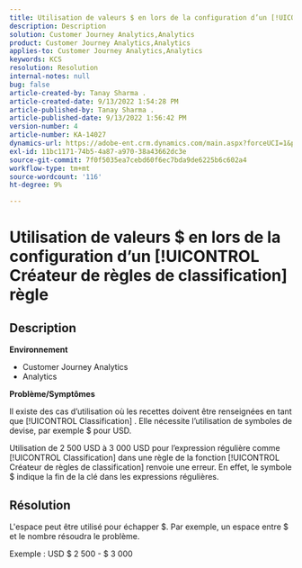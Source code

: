```yaml
---
title: Utilisation de valeurs $ en lors de la configuration d’un [!UICONTROL Créateur de règles de classification] règle
description: Description
solution: Customer Journey Analytics,Analytics
product: Customer Journey Analytics,Analytics
applies-to: Customer Journey Analytics,Analytics
keywords: KCS
resolution: Resolution
internal-notes: null
bug: false
article-created-by: Tanay Sharma .
article-created-date: 9/13/2022 1:54:28 PM
article-published-by: Tanay Sharma .
article-published-date: 9/13/2022 1:56:42 PM
version-number: 4
article-number: KA-14027
dynamics-url: https://adobe-ent.crm.dynamics.com/main.aspx?forceUCI=1&pagetype=entityrecord&etn=knowledgearticle&id=789a4d90-6b33-ed11-9db1-002248086735
exl-id: 11bc1171-74b5-4a87-a970-38a43662dc3e
source-git-commit: 7f0f5035ea7cebd60f6ec7bda9de6225b6c602a4
workflow-type: tm+mt
source-wordcount: '116'
ht-degree: 9%

---
```


# Utilisation de valeurs $ en lors de la configuration d’un [!UICONTROL Créateur de règles de classification] règle

## Description


<b>Environnement</b>

- Customer Journey Analytics
- Analytics




<b>Problème/Symptômes</b>

Il existe des cas d’utilisation où les recettes doivent être renseignées en tant que [!UICONTROL Classification] . Elle nécessite l’utilisation de symboles de devise, par exemple $ pour USD.



Utilisation de 2 500 USD à 3 000 USD pour l’expression régulière comme [!UICONTROL Classification] dans une règle de la fonction [!UICONTROL Créateur de règles de classification] renvoie une erreur. En effet, le symbole $ indique la fin de la clé dans les expressions régulières.


## Résolution


L&#39;espace peut être utilisé pour échapper $. Par exemple, un espace entre $ et le nombre résoudra le problème.

Exemple : USD $ 2 500 - $ 3 000
